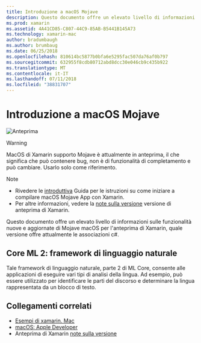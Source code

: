 ```yaml
---
title: Introduzione a macOS Mojave
description: Questo documento offre un elevato livello di informazioni sulle funzionalità nuove e aggiornate di Mojave macOS per l'anteprima di Xamarin, quale versione offre attualmente le associazioni c#.
ms.prod: xamarin
ms.assetid: 4A41CD85-C807-44C9-85AB-B5441B145A73
ms.technology: xamarin-mac
author: bradumbaugh
ms.author: brumbaug
ms.date: 06/25/2018
ms.openlocfilehash: 810614bc5877b0bfa6e5295fac507da76af0b797
ms.sourcegitcommit: 632955f8cdb80712abd8dcc30e046cb9c435b922
ms.translationtype: MT
ms.contentlocale: it-IT
ms.lasthandoff: 07/11/2018
ms.locfileid: "38831707"
---
```

# <a name="introduction-to-macos-mojave"></a>Introduzione a macOS Mojave

![Anteprima](~/media/shared/preview.png)

> [!WARNING]
> MacOS di Xamarin supporto Mojave è attualmente in anteprima, il che significa che può contenere bug, non è di funzionalità di completamento e può cambiare. Usarlo solo come riferimento.

> [!NOTE]
> - Rivedere le [introduttiva](~/mac/platform/introduction-to-macos-mojave/get-started.md) Guida per le istruzioni su come iniziare a compilare macOS Mojave App con Xamarin.
> - Per altre informazioni, vedere la [note sulla versione](https://releases.xamarin.com/preview-release-xcode-10-beta/) versione di anteprima di Xamarin.

Questo documento offre un elevato livello di informazioni sulle funzionalità nuove e aggiornate di Mojave macOS per l'anteprima di Xamarin, quale versione offre attualmente le associazioni c#.

## <a name="core-ml-2-natural-language-framework"></a>Core ML 2: framework di linguaggio naturale

Tale framework di linguaggio naturale, parte 2 di ML Core, consente alle applicazioni di eseguire vari tipi di analisi della lingua. Ad esempio, può essere utilizzato per identificare le parti del discorso e determinare la lingua rappresentata da un blocco di testo.

## <a name="related-links"></a>Collegamenti correlati

- [Esempi di xamarin. Mac](https://developer.xamarin.com/samples/mac/)
- [macOS: Apple Developer](https://developer.apple.com/macos/)
- Anteprima di Xamarin [note sulla versione](https://releases.xamarin.com/preview-release-xcode-10-beta/)
